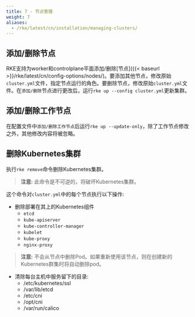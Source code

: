 ```yaml
---
title: 7 - 节点管理
weight: 7
aliases:
  - /rke/latest/cn/installation/managing-clusters/
---
```


## 添加/删除节点

RKE支持为worker和controlplane平面添加/删除[节点]({{< baseurl >}}/rke/latest/cn/config-options/nodes/)。要添加其他节点，修改原始`cluster.yml`文件，指定节点运行的角色。要删除节点，修改原始`cluster.yml`文件。在`添加/删除`节点进行更改后，运行`rke up --config cluster.yml`更新集群。

## 添加/删除工作节点

在配置文件中`添加/删除工作节点`后运行`rke up --update-only`，除了工作节点修改之外，其他修改内容将被忽略。

## 删除Kubernetes集群

执行`rke remove`命令删除Kubernetes集群。

> **注意:** 此命令是不可逆的，将破坏Kubernetes集群。

这个命令对`cluster.yml`中的每个节点执行以下操作:

- 删除部署在其上的Kubernetes组件  
  - `etcd`
  - `kube-apiserver`
  - `kube-controller-manager`
  - `kubelet`
  - `kube-proxy`
  - `nginx-proxy`

> **注意:** 不会从节点中删除Pod。如果重新使用该节点，则在创建新的Kubernetes群集时将自动删除pod。

- 清除每台主机中服务留下的目录:
  - /etc/kubernetes/ssl
  - /var/lib/etcd
  - /etc/cni
  - /opt/cni
  - /var/run/calico
